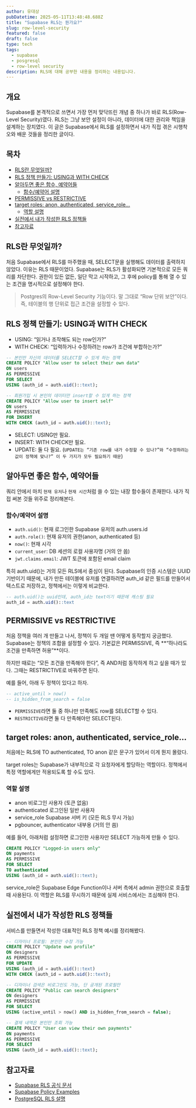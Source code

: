 ```yaml
---
author: 유대상
pubDatetime: 2025-05-11T13:48:48.688Z
title: "Supabase RLS는 뭔가요?"
slug: row-level-security
featured: false
draft: false
type: tech
tags:
  - supabase
  - posgresql
  - row-level security
description: RLS에 대해 공부한 내용을 정리하는 내용입니다.
---
```


## 개요

Supabase를 본격적으로 쓰면서 가장 먼저 맞닥뜨린 개념 중 하나가 바로 RLS(Row-Level Security)였다.
RLS는 그냥 보안 설정이 아니라, 데이터에 대한 권리와 책임을 설계하는 장치였다.
이 글은 Supabase에서 RLS를 설정하면서 내가 직접 겪은 시행착오와 배운 것들을 정리한 글이다.

## 목차

- [RLS란 무엇일까?](#rls란-무엇일까)
- [RLS 정책 만들기: USING과 WITH CHECK](#rls-정책-만들기-using과-with-check)
- [알아두면 좋은 함수, 예약어들](#알아두면-좋은-함수-예약어들)
  - [함수/예약어 설명](#함수예약어-설명)
- [PERMISSIVE vs RESTRICTIVE](#permissive-vs-restrictive)
- [target roles: anon, authenticated, service_role...](#target-roles-anon-authenticated-service_role)
  - [역할 설명](#역할-설명)
- [실전에서 내가 작성한 RLS 정책들](#실전에서-내가-작성한-rls-정책들)
- [참고자료](#참고자료)

## RLS란 무엇일까?

처음 Supabase에서 RLS를 마주했을 때, SELECT문을 실행해도 데이터를 출력하지 않았다.
이유는 RLS 때문이었다. Supabase는 RLS가 활성화되면 기본적으로 모든 쿼리를 차단한다.
권한이 있든 없든, 일단 막고 시작하고, 그 후에 policy를 통해 열 수 있는 조건을 명시적으로 설정해야 한다.

> Postgres의 Row-Level Security 기능이다. 말 그대로 “Row 단위 보안”이다.
> 즉, 테이블의 행 단위로 접근 조건을 설정할 수 있다.

## RLS 정책 만들기: USING과 WITH CHECK

- USING: “읽거나 조작해도 되는 row인가?”
- WITH CHECK: “입력하거나 수정하려는 row가 조건에 부합하는가?”

```sql
-- 본인만 자신의 데이터를 SELECT할 수 있게 하는 정책
CREATE POLICY "Allow user to select their own data"
ON users
AS PERMISSIVE
FOR SELECT
USING (auth_id = auth.uid()::text);
```

```sql
-- 회원가입 시 본인의 데이터만 insert할 수 있게 하는 정책
CREATE POLICY "Allow user to insert self"
ON users
AS PERMISSIVE
FOR INSERT
WITH CHECK (auth_id = auth.uid()::text);
```

- SELECT: USING만 필요.
- INSERT: WITH CHECK만 필요.
- UPDATE: 둘 다 필요. (`UPDATE는 “기존 row를 내가 수정할 수 있나?”와 “수정하려는 값이 정책에 맞나?” 이 두 가지가 모두 필요하기 때문`)

## 알아두면 좋은 함수, 예약어들

쿼리 안에서 마치 `현재 유저`나 `현재 시간`처럼 쓸 수 있는 내장 함수들이 존재한다.
내가 직접 써본 것들 위주로 정리해본다.

### 함수/예약어 설명

- `auth.uid()`: 현재 로그인한 Supabase 유저의 auth.users.id
- `auth.role()`: 현재 유저의 권한(anon, authenticated 등)
- `now()`: 현재 시각
- `current_user`: DB 세션의 로컬 사용자명 (거의 안 씀)
- `jwt.claims.email`: JWT 토큰에 포함된 email claim

특히 auth.uid()는 거의 모든 RLS에서 중심이 된다. Supabase의 인증 시스템은 UUID 기반이기 때문에,
내가 만든 테이블에 유저를 연결하려면 auth_id 같은 필드를 만들어서 텍스트로 저장하고, 정책에서는 이렇게 비교한다.

```sql
-- auth.uid()는 uuid인데, auth_id는 text이기 때문에 캐스팅 필요
auth_id = auth.uid()::text
```

## PERMISSIVE vs RESTRICTIVE

처음 정책을 여러 개 만들고 나서, 정책이 두 개일 땐 어떻게 동작할지 궁금했다.
Supabase는 정책의 조합을 설정할 수 있다. 기본값은 PERMISSIVE, 즉 **“하나라도 조건을 만족하면 허용”**이다.

하지만 때로는 “모든 조건을 만족해야 한다”, 즉 AND처럼 동작하게 하고 싶을 때가 있다.
그때는 RESTRICTIVE로 바꿔주면 된다.

예를 들어, 아래 두 정책이 있다고 하자.

```sql
-- active_until > now()
-- is_hidden_from_search = false
```

- `PERMISSIVE`라면 둘 중 하나만 만족해도 row를 SELECT할 수 있다.
- `RESTRICTIVE`라면 둘 다 만족해야만 SELECT된다.

## target roles: anon, authenticated, service_role...

처음에는 RLS에 TO authenticated, TO anon 같은 문구가 있어서 이게 뭔지 몰랐다.

target roles는 Supabase가 내부적으로 각 요청자에게 할당하는 역할이다.
정책에서 특정 역할에게만 적용되도록 할 수도 있다.

### 역할 설명

- anon 비로그인 사용자 (토큰 없음)
- authenticated 로그인된 일반 사용자
- service_role Supabase 서버 키 (모든 RLS 무시 가능)
- pgbouncer, authenticator 내부용 (거의 안 씀)

예를 들어, 아래처럼 설정하면 로그인한 사용자만 SELECT 가능하게 만들 수 있다.

```sql
CREATE POLICY "Logged-in users only"
ON payments
AS PERMISSIVE
FOR SELECT
TO authenticated
USING (auth_id = auth.uid()::text);
```

service_role은 Supabase Edge Function이나 서버 측에서 admin 권한으로 호출할 때 사용된다.
이 역할은 RLS를 무시하기 때문에 실제 서비스에서는 조심해야 한다.

## 실전에서 내가 작성한 RLS 정책들

서비스를 만들면서 작성한 대표적인 RLS 정책 예시를 정리해봤다.

```sql
-- 디자이너 프로필: 본인만 수정 가능
CREATE POLICY "Update own profile"
ON designers
AS PERMISSIVE
FOR UPDATE
USING (auth_id = auth.uid()::text)
WITH CHECK (auth_id = auth.uid()::text);
```

```sql
-- 디자이너 검색은 비로그인도 가능, 단 공개된 프로필만
CREATE POLICY "Public can search designers"
ON designers
AS PERMISSIVE
FOR SELECT
USING (active_until > now() AND is_hidden_from_search = false);
```

```sql
-- 결제 내역은 본인만 조회 가능
CREATE POLICY "User can view their own payments"
ON payments
AS PERMISSIVE
FOR SELECT
USING (auth_id = auth.uid()::text);
```

## 참고자료

- [Supabase RLS 공식 문서](https://supabase.com/docs/guides/auth/row-level-security)
- [Supabase Policy Examples](https://supabase.com/docs/guides/auth/row-level-security#policy-examples)
- [PostgreSQL RLS 설명](https://www.postgresql.org/docs/current/ddl-rowsecurity.html)
